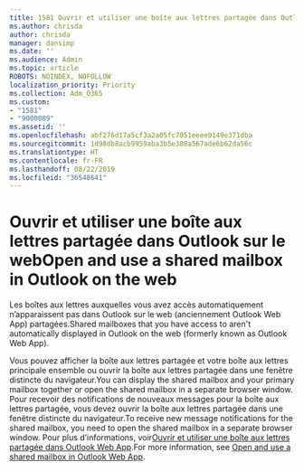 ```yaml
---
title: 1581 Ouvrir et utiliser une boîte aux lettres partagée dans Outlook sur le web
ms.author: chrisda
author: chrisda
manager: dansimp
ms.date: ''
ms.audience: Admin
ms.topic: article
ROBOTS: NOINDEX, NOFOLLOW
localization_priority: Priority
ms.collection: Adm_O365
ms.custom:
- "1581"
- "9000089"
ms.assetid: ''
ms.openlocfilehash: abf276d17a5cf3a2a05fc7051eeee9149e371dba
ms.sourcegitcommit: 1d98db8acb9959aba3b5e308a567ade6b62da56c
ms.translationtype: HT
ms.contentlocale: fr-FR
ms.lasthandoff: 08/22/2019
ms.locfileid: "36548641"
---
```

# <a name="open-and-use-a-shared-mailbox-in-outlook-on-the-web"></a><span data-ttu-id="fb4bb-102">Ouvrir et utiliser une boîte aux lettres partagée dans Outlook sur le web</span><span class="sxs-lookup"><span data-stu-id="fb4bb-102">Open and use a shared mailbox in Outlook on the web</span></span>

<span data-ttu-id="fb4bb-103">Les boîtes aux lettres auxquelles vous avez accès automatiquement n’apparaissent pas dans Outlook sur le web (anciennement Outlook Web App) partagées.</span><span class="sxs-lookup"><span data-stu-id="fb4bb-103">Shared mailboxes that you have access to aren't automatically displayed in Outlook on the web (formerly known as Outlook Web App).</span></span>

<span data-ttu-id="fb4bb-104">Vous pouvez afficher la boîte aux lettres partagée et votre boîte aux lettres principale ensemble ou ouvrir la boîte aux lettres partagée dans une fenêtre distincte du navigateur.</span><span class="sxs-lookup"><span data-stu-id="fb4bb-104">You can display the shared mailbox and your primary mailbox together or open the shared mailbox in a separate browser window.</span></span> <span data-ttu-id="fb4bb-105">Pour recevoir des notifications de nouveaux messages pour la boîte aux lettres partagée, vous devez ouvrir la boîte aux lettres partagée dans une fenêtre distincte du navigateur.</span><span class="sxs-lookup"><span data-stu-id="fb4bb-105">To receive new message notifications for the shared mailbox, you need to open the shared mailbox in a separate browser window.</span></span> <span data-ttu-id="fb4bb-106">Pour plus d’informations, voir[Ouvrir et utiliser une boîte aux lettres partagée dans Outlook Web App](https://support.office.com/article/BC127866-42BE-4DE7-92AE-1EF2F787FD5C).</span><span class="sxs-lookup"><span data-stu-id="fb4bb-106">For more information, see [Open and use a shared mailbox in Outlook Web App](https://support.office.com/article/BC127866-42BE-4DE7-92AE-1EF2F787FD5C).</span></span>
